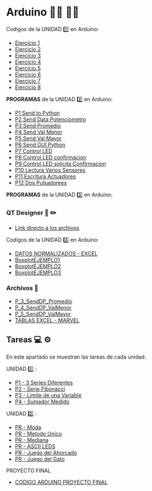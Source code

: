 # Arduino :man_technologist: :woman_technologist:
Codigos de la UNIDAD :one: en Arduino:
* [Ejercicio 1](https://github.com/DEFENDERS-RV/Arduino/blob/main/SE_1_U1_EQ_3/Arduino/Prog_1_Intro/Prog_1_Intro.ino)
* [Ejercicio 2](https://github.com/DEFENDERS-RV/Arduino/blob/main/SE_1_U1_EQ_3/Arduino/Prog_2_/Programa2/Programa2.ino)
* [Ejercicio 3](https://github.com/DEFENDERS-RV/Arduino/blob/main/SE_1_U1_EQ_3/Arduino/Prog_3_PrendidoLED/Prog_3_PrendidoLED/Prog_3_PrendidoLED.ino)
* [Ejercicio 4](https://github.com/DEFENDERS-RV/Arduino/blob/main/SE_1_U1_EQ_3/Arduino/Prog_4_PrendidoLED/Prog_4_PrendidoLED/Prog_4_PrendidoLED.ino)
* [Ejercicio 5](https://github.com/DEFENDERS-RV/Arduino/blob/main/SE_1_U1_EQ_3/Arduino/Prog_5_PredidoLEDS/Prog_5_PredidoLEDS/Prog_5_PredidoLEDS.ino)
* [Ejercicio 6](https://github.com/DEFENDERS-RV/Arduino/blob/main/SE_1_U1_EQ_3/Arduino/Prog_6_PrendidoLEDS_Metodos/Prog_6_PrendidoLEDS_Metodos/Prog_6_PrendidoLEDS_Metodos.ino)
* [Ejercicio 7](https://github.com/DEFENDERS-RV/Arduino/blob/main/SE_1_U1_EQ_3/Arduino/Prog_7_Potenciometro/Prog_7_Potenciometro/Prog_7_Potenciometro.ino)
* [Ejercicio 8](https://github.com/DEFENDERS-RV/Arduino/blob/main/SE_1_U1_EQ_3/Arduino/Prog_8_PWM/Prog_8_PWM/Prog_8_PWM.ino)

**PROGRAMAS** de la UNIDAD :two: en Arduino:

* [P1 Send to Python](https://github.com/DEFENDERS-RV/Arduino/blob/main/SE_1_U2_EQ_3/Arduino/P_1_SendToPython/P_1_SendToPython.ino)
* [P2 Send Data Potenciometro](https://github.com/DEFENDERS-RV/Arduino/blob/main/SE_1_U2_EQ_3/Arduino/P_2_SendDataPotentiometro/P_2_SendDataPotentiometro.ino)
* [P3 Send Promedio](https://github.com/DEFENDERS-RV/Arduino/blob/main/SE_1_U2_EQ_3/Arduino/P_3_SendDP_Promedio/P_3_SendDP_Promedio.ino)
* [P4 Send Val Menor](https://github.com/DEFENDERS-RV/Arduino/blob/main/SE_1_U2_EQ_3/Arduino/P_4_SendDP_ValMenor/P_4_SendDP_ValMenor.ino)
* [P5 Send Val Mayor](https://github.com/DEFENDERS-RV/Arduino/blob/main/SE_1_U2_EQ_3/Arduino/P_5_SendDP_ValMayor/P_5_SendDP_ValMayor.ino)
* [P6 Send GUI Python](https://github.com/DEFENDERS-RV/Arduino/blob/main/SE_1_U2_EQ_3/Arduino/P_6_Send_GUI_Python/P_6_Send_GUI_Python.ino)
* [P7 Control LED](https://github.com/DEFENDERS-RV/Arduino/blob/main/SE_1_U2_EQ_3/Arduino/P_7_ControlLED/P_7_ControlLED.ino)
* [P8 Control LED confirmacion](https://github.com/DEFENDERS-RV/Arduino/blob/main/SE_1_U2_EQ_3/Arduino/P_8_ControlLED_confirmacion/P_8_ControlLED_confirmacion.ino)
* [P9 Control LED solicita Confirmacion](https://github.com/DEFENDERS-RV/Arduino/blob/main/SE_1_U2_EQ_3/Arduino/P_9_ControlLED_SolicitaConfirmacion/P_9_ControlLED_SolicitaConfirmacion.ino)
* [P10 Lectura Varios Sensores](https://github.com/DEFENDERS-RV/Arduino/blob/main/SE_1_U2_EQ_3/Arduino/P_10_LecturaVariosSensores/P_10_LecturaVariosSensores.ino)
* [P11 Escritura Actuadores](https://github.com/DEFENDERS-RV/Arduino/blob/main/SE_1_U2_EQ_3/Arduino/P_11_EscrituraActuadores/P_11_EscrituraActuadores.ino)
* [P12 Dos Pulsadorees](https://github.com/DEFENDERS-RV/Arduino/blob/main/SE_1_U2_EQ_3/Arduino/P_12_Dospulsadores/P_12_Dospulsadores.ino)

**PROGRAMAS** de la UNIDAD :three: en Arduino:

### QT Designer :snake: :pencil2:
* [Link directo a los archivos](https://github.com/DEFENDERS-RV/Arduino/tree/main/SE_1_U2_EQ_3/Python)

Codigos de la UNIDAD :three: en Arduino:
* [DATOS NORMALIZADOS - EXCEL](https://github.com/DEFENDERS-RV/Arduino/blob/main/SE_I_U3_EQ_3/Datos%20Normalizados.xlsx)
* [BoxplotEJEMPLO1](https://github.com/DEFENDERS-RV/Arduino/blob/main/SE_I_U3_EQ_3/Python/BoxplotEJ1/main.py)
* [BoxplotEJEMPLO2](https://github.com/DEFENDERS-RV/Arduino/blob/main/SE_I_U3_EQ_3/Python/BoxplotEJ2/main.py)
* [BoxplotEJEMPLO3](https://github.com/DEFENDERS-RV/Arduino/blob/main/SE_I_U3_EQ_3/Python/BoxplotEJ3/main.py)

### Archivos :file_folder: 
* [P_3_SendDP_Promedio](https://github.com/DEFENDERS-RV/Arduino/tree/main/SE_1_U2_EQ_3/Archivos)
* [P_4_SendDP_ValMenor](https://github.com/DEFENDERS-RV/Arduino/blob/main/SE_1_U2_EQ_3/Archivos/P_4_SendDP_ValMenor.cvs)
* [P_5_SendDP_ValMayor](https://github.com/DEFENDERS-RV/Arduino/blob/main/SE_1_U2_EQ_3/Archivos/P_5_SendDP_ValMayor.cvs)
* [TABLAS EXCEL - MARVEL](https://github.com/DEFENDERS-RV/Arduino/blob/main/SE_1_U2_EQ_3/TABLAS_EQ3.xlsx)



## Tareas :computer: :gear:
En este apartado se muestran las tareas de cada unidad.

UNIDAD :one: :
* [P1 - 3 Series Diferentes](https://github.com/DEFENDERS-RV/Arduino/blob/main/SE_1_U1_EQ_3/Practicas/3SERIESDELUCESDIFERENTES/3SERIESDELUCESDIFERENTES.ino)
* [P2 - Serie Fibonacci](https://github.com/DEFENDERS-RV/Arduino/blob/main/SE_1_U1_EQ_3/Practicas/FIBO/FIBO.ino)
* [P3 - Limite de una Variable](https://github.com/DEFENDERS-RV/Arduino/blob/main/SE_1_U1_EQ_3/Practicas/LIMITEVARIABLE/v3evretvb.ino)
* [P4 - Sumador Medido](https://github.com/DEFENDERS-RV/Arduino/blob/main/SE_1_U1_EQ_3/Practicas/SUMADORMEDIO/sumador_medio/sumador_medio.ino)

UNIDAD :two: :
* [PR - Moda](https://github.com/DEFENDERS-RV/Arduino/blob/main/SE_1_U2_EQ_3/Arduino/modav2/modav2.ino)
* [PR - Metodo Unico](https://github.com/DEFENDERS-RV/Arduino/blob/main/SE_1_U2_EQ_3/Arduino/MetodosubString/ArsubString/ArsubString.ino)
* [PR - Mediana](https://github.com/DEFENDERS-RV/Arduino/blob/main/SE_1_U2_EQ_3/Arduino/mediana/mediana.ino)
* [PR - ASCII LEDS](https://github.com/DEFENDERS-RV/Arduino/blob/main/SE_1_U2_EQ_3/Arduino/ascii%20leds/ascii%20leds.ino)
* [PR - Juego del Ahorcado](https://github.com/DEFENDERS-RV/Arduino/blob/main/SE_1_U2_EQ_3/Arduino/JUEGODELAHORCADO/JUEGODELAHORCADO.ino)
* [PR - Juego del Gato](https://github.com/DEFENDERS-RV/Arduino/blob/main/SE_1_U2_EQ_3/Arduino/JUEGODELGATO/JUEGODELGATO.ino)

PROYECTO FINAL
* [CODIGO ARDUINO PROYECTO FINAL](https://github.com/DEFENDERS-RV/Arduino/blob/main/CODIGO%20SENSORES%20-%20PROYECTO/codigorfinal/codigorfinal.ino)

